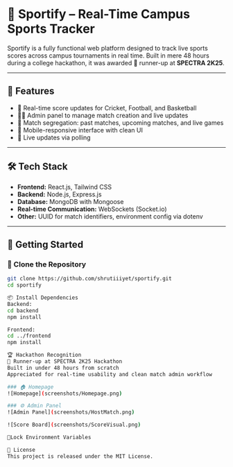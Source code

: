# 🏀 Sportify – Real-Time Campus Sports Tracker

Sportify is a fully functional web platform designed to track live sports scores across campus tournaments in real time. Built in mere 48 hours during a college hackathon, it was awarded 🥈 runner-up at **SPECTRA 2K25**.

---

## 🚀 Features

- 🏏 Real-time score updates for Cricket, Football, and Basketball
- 🧑‍💼 Admin panel to manage match creation and live updates
- 📅 Match segregation: past matches, upcoming matches, and live games
- 📱 Mobile-responsive interface with clean UI
- 🔌 Live updates via polling

---

## 🛠️ Tech Stack

- **Frontend:** React.js, Tailwind CSS
- **Backend:** Node.js, Express.js
- **Database:** MongoDB with Mongoose
- **Real-time Communication:** WebSockets (Socket.io)
- **Other:** UUID for match identifiers, environment config via dotenv

---

## 🏁 Getting Started

### 🔄 Clone the Repository

```bash
git clone https://github.com/shrutiiiyet/sportify.git
cd sportify

📦 Install Dependencies
Backend:
cd backend
npm install

Frontend:
cd ../frontend
npm install

🏆 Hackathon Recognition
🥈 Runner-up at SPECTRA 2K25 Hackathon
Built in under 48 hours from scratch
Appreciated for real-time usability and clean match admin workflow

### 🏠 Homepage
![Homepage](screenshots/Homepage.png)

### ⚙️ Admin Panel
![Admin Panel](screenshots/HostMatch.png)

![Score Board](screenshots/ScoreVisual.png)

🔐Lock Environment Variables

📜 License
This project is released under the MIT License.

